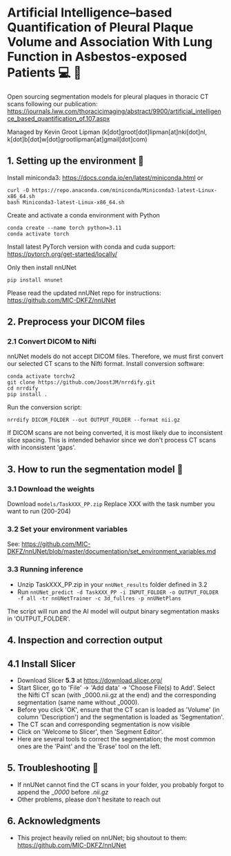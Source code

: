 # Artificial Intelligence–based Quantification of Pleural Plaque Volume and Association With Lung Function in Asbestos-exposed Patients :computer: :mag_right: 
Open sourcing segmentation models for pleural plaques in thoracic CT scans following our publication: https://journals.lww.com/thoracicimaging/abstract/9900/artificial_intelligence_based_quantification_of.107.aspx

Managed by Kevin Groot Lipman (k[dot]groot[dot]lipman[at]nki[dot]nl, k[dot]b[dot]w[dot]grootlipman[at]gmail[dot]com)

## 1. Setting up the environment :deciduous_tree:
Install miniconda3: https://docs.conda.io/en/latest/miniconda.html
or 
```
curl -O https://repo.anaconda.com/miniconda/Miniconda3-latest-Linux-x86_64.sh
bash Miniconda3-latest-Linux-x86_64.sh
 ```
Create and activate a conda environment with Python
```
conda create --name torch python=3.11
conda activate torch
 ```
Install latest PyTorch version with conda and cuda support: https://pytorch.org/get-started/locally/

Only then install nnUNet

```
pip install nnunet
 ```

Please read the updated nnUNet repo for instructions: https://github.com/MIC-DKFZ/nnUNet


## 2. Preprocess your DICOM files 
### 2.1 Convert DICOM to Nifti
nnUNet models do not accept DICOM files. Therefore, we must first convert our selected CT scans to the Nifti format.
Install conversion software:
```
conda activate torchv2
git clone https://github.com/JoostJM/nrrdify.git
cd nrrdify
pip install .
 ```
Run the conversion script:

```
nrrdify DICOM_FOLDER --out OUTPUT_FOLDER --format nii.gz
 ```
If DICOM scans are not being converted, it is most likely due to inconsistent slice spacing. This is intended behavior since we don't process CT scans with inconsistent 'gaps'.

## 3. How to run the segmentation model 🚀 

### 3.1 Download the weights

Download ``models/TaskXXX_PP.zip``
Replace XXX with the task number you want to run (200-204)

### 3.2 Set your environment variables
See: https://github.com/MIC-DKFZ/nnUNet/blob/master/documentation/set_environment_variables.md

### 3.3 Running inference
- Unzip TaskXXX_PP.zip in your ``nnUNet_results`` folder defined in 3.2
- Run ``nnUNet_predict -d TaskXXX_PP -i INPUT_FOLDER -o OUTPUT_FOLDER -f all -tr nnUNetTrainer -c 3d_fullres -p nnUNetPlans``

The script will run and the AI model will output binary segmentation masks in 'OUTPUT_FOLDER'.

## 4. Inspection and correction output
## 4.1 Install Slicer 
- Download Slicer **5.3** at https://download.slicer.org/
- Start Slicer, go to 'File' -> 'Add data' -> 'Choose File(s) to Add'. Select the Nifti CT scan (with _0000.nii.gz at the end) and the corresponding segmentation (same name without _0000).
- Before you click 'OK', ensure that the CT scan is loaded as 'Volume' (in column 'Description') and the segmentation is loaded as 'Segmentation'.
- The CT scan and corresponding segmentation is now visible
- Click on 'Welcome to Slicer', then 'Segment Editor'.
- Here are several tools to correct the segmentation; the most common ones are the 'Paint' and the 'Erase' tool on the left.

## 5. Troubleshooting 🔨 
- If nnUNet cannot find the CT scans in your folder, you probably forgot to append the __0000_ before _.nii.gz_
- Other problems, please don't hesitate to reach out
  
## 6. Acknowledgments 
- This project heavily relied on nnUNet; big shoutout to them: https://github.com/MIC-DKFZ/nnUNet
